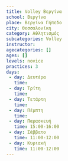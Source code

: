 ```yaml
---
title: Volley Βεργίνα
school: Βεργίνα
place: Βεργίνα Γήπεδο
city: Θεσσαλονίκη
category: Αθλητισμός
subcategories: Volley
instructor: 
agecategories: []
ages: []
levels: novice
practices: 3
days:
 - day: Δευτέρα
   time: 
 - day: Τρίτη
   time: 
 - day: Τετάρτη
   time: 
 - day: Πέμπτη
   time: 
 - day: Παρασκευή
   time: 15:00-16:00
 - day: Σάββατο
   time: 11:00-12:00
 - day: Κυριακή
   time: 11:00-12:00
---
```





